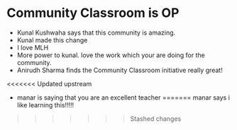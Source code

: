 # Community Classroom is OP

- Kunal Kushwaha says that this community is amazing.
- Kunal made this change
- I love MLH
- More power to kunal. love the work which your are doing for the community.
- Anirudh Sharma finds the Community Classroom initiative really great!

<<<<<<< Updated upstream
- manar is saying that you are an excellent teacher
=======
manar says i like learning this!!!!!
>>>>>>> Stashed changes
